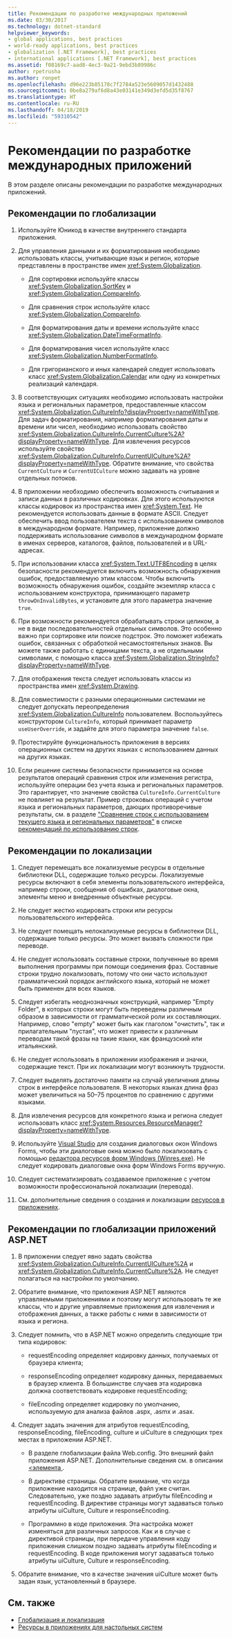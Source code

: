 ```yaml
---
title: Рекомендации по разработке международных приложений
ms.date: 03/30/2017
ms.technology: dotnet-standard
helpviewer_keywords:
- global applications, best practices
- world-ready applications, best practices
- globalization [.NET Framework], best practices
- international applications [.NET Framework], best practices
ms.assetid: f08169c7-aad8-4ec3-9a21-9ebd3b89986c
author: rpetrusha
ms.author: ronpet
ms.openlocfilehash: d96e223b85178c7f2784a523e5609057d1432488
ms.sourcegitcommit: 0be8a279af6d8a43e03141e349d3efd5d35f8767
ms.translationtype: HT
ms.contentlocale: ru-RU
ms.lasthandoff: 04/18/2019
ms.locfileid: "59310542"
---
```

# <a name="best-practices-for-developing-world-ready-applications"></a>Рекомендации по разработке международных приложений

В этом разделе описаны рекомендации по разработке международных приложений.

## <a name="globalization-best-practices"></a>Рекомендации по глобализации

1. Используйте Юникод в качестве внутреннего стандарта приложения.

2. Для управления данными и их форматирования необходимо использовать классы, учитывающие язык и регион, которые представлены в пространстве имен <xref:System.Globalization>.

    - Для сортировки используйте классы <xref:System.Globalization.SortKey> и <xref:System.Globalization.CompareInfo>.

    - Для сравнения строк используйте класс <xref:System.Globalization.CompareInfo>.

    - Для форматирования даты и времени используйте класс <xref:System.Globalization.DateTimeFormatInfo>.

    - Для форматирования чисел используйте класс <xref:System.Globalization.NumberFormatInfo>.

    - Для григорианского и иных календарей следует использовать класс <xref:System.Globalization.Calendar> или одну из конкретных реализаций календаря.

3. В соответствующих ситуациях необходимо использовать настройки языка и региональных параметров, предоставленные классом <xref:System.Globalization.CultureInfo?displayProperty=nameWithType>. Для задач форматирования, например форматирования даты и времени или чисел, необходимо использовать свойство <xref:System.Globalization.CultureInfo.CurrentCulture%2A?displayProperty=nameWithType>. Для извлечения ресурсов используйте свойство <xref:System.Globalization.CultureInfo.CurrentUICulture%2A?displayProperty=nameWithType>. Обратите внимание, что свойства `CurrentCulture` и `CurrentUICulture` можно задавать на уровне отдельных потоков.

4. В приложении необходимо обеспечить возможность считывания и записи данных в различных кодировках. Для этого используются классы кодировок из пространства имен <xref:System.Text>. Не рекомендуется использовать данные в формате ASCII. Следует обеспечить ввод пользователем текста с использованием символов в международном формате. Например, приложение должно поддерживать использование символов в международном формате в именах серверов, каталогов, файлов, пользователей и в URL-адресах.

5. При использовании класса <xref:System.Text.UTF8Encoding> в целях безопасности рекомендуется включить возможность обнаружения ошибок, предоставляемую этим классом. Чтобы включить возможность обнаружения ошибок, создайте экземпляр класса с использованием конструктора, принимающего параметр `throwOnInvalidBytes`, и установите для этого параметра значение `true`.

6. При возможности рекомендуется обрабатывать строки целиком, а не в виде последовательностей отдельных символов. Это особенно важно при сортировке или поиске подстрок. Это поможет избежать ошибок, связанных с обработкой несамостоятельных знаков. Вы можете также работать с единицами текста, а не отдельными символами, с помощью класса <xref:System.Globalization.StringInfo?displayProperty=nameWithType>.

7. Для отображения текста следует использовать классы из пространства имен <xref:System.Drawing>.

8. Для совместимости с разными операционными системами не следует допускать переопределения <xref:System.Globalization.CultureInfo> пользователем. Воспользуйтесь конструктором `CultureInfo`, который принимает параметр `useUserOverride`, и задайте для этого параметра значение `false`.

9. Протестируйте функциональность приложения в версиях операционных систем на других языках с использованием данных на других языках.

10. Если решение системы безопасности принимается на основе результатов операций сравнения строк или изменения регистра, используйте операции без учета языка и региональных параметров. Это гарантирует, что значение свойства `CultureInfo.CurrentCulture` не повлияет на результат. Пример строковых операций с учетом языка и региональных параметров, дающих противоречивые результаты, см. в разделе ["Сравнение строк с использованием текущего языка и региональных параметров"](../../../docs/standard/base-types/best-practices-strings.md#string-comparisons-that-use-the-current-culture) в списке [рекомендаций по использованию строк](../../../docs/standard/base-types/best-practices-strings.md).

## <a name="localization-best-practices"></a>Рекомендации по локализации

1. Следует перемещать все локализуемые ресурсы в отдельные библиотеки DLL, содержащие только ресурсы. Локализуемые ресурсы включают в себя элементы пользовательского интерфейса, например строки, сообщения об ошибках, диалоговые окна, элементы меню и внедренные объектные ресурсы.

2. Не следует жестко кодировать строки или ресурсы пользовательского интерфейса.

3. Не следует помещать нелокализуемые ресурсы в библиотеки DLL, содержащие только ресурсы. Это может вызвать сложности при переводе.

4. Не следует использовать составные строки, полученные во время выполнения программы при помощи соединения фраз. Составные строки трудно локализовать, потому что они часто используют грамматический порядок английского языка, который не может быть применен для всех языков.

5. Следует избегать неоднозначных конструкций, например "Empty Folder", в которых строки могут быть переведены различным образом в зависимости от грамматической роли их составляющих. Например, слово "empty" может быть как глаголом "очистить", так и прилагательным "пустая", что может привести к различным переводам такой фразы на такие языки, как французский или итальянский.

6. Не следует использовать в приложении изображения и значки, содержащие текст. При их локализации могут возникнуть трудности.

7. Следует выделять достаточно памяти на случай увеличения длины строк в интерфейсе пользователя. В некоторых языках длина фраз может увеличиться на 50–75 процентов по сравнению с другими языками.

8. Для извлечения ресурсов для конкретного языка и региона следует использовать класс <xref:System.Resources.ResourceManager?displayProperty=nameWithType>.

9. Используйте [Visual Studio](https://visualstudio.microsoft.com/vs/?utm_medium=microsoft&utm_source=docs.microsoft.com&utm_campaign=inline+link) для создания диалоговых окон Windows Forms, чтобы эти диалоговые окна можно было локализовать с помощью [редактора ресурсов форм Windows (Winres.exe)](../../../docs/framework/tools/winres-exe-windows-forms-resource-editor.md). Не следует кодировать диалоговые окна форм Windows Forms вручную.

10. Следует систематизировать создаваемое приложение с учетом возможности профессиональной локализации (перевода).

11. См. дополнительные сведения о создания и локализации [ресурсов в приложениях](../../../docs/framework/resources/index.md).

## <a name="globalization-best-practices-for-aspnet-applications"></a>Рекомендации по глобализации приложений ASP.NET

1. В приложении следует явно задать свойства <xref:System.Globalization.CultureInfo.CurrentUICulture%2A> и <xref:System.Globalization.CultureInfo.CurrentCulture%2A>. Не следует полагаться на настройки по умолчанию.

2. Обратите внимание, что приложения ASP.NET являются управляемыми приложениями и поэтому могут использовать те же классы, что и другие управляемые приложения для извлечения и отображения данных, а также работы с ними в зависимости от языка и региона.

3. Следует помнить, что в ASP.NET можно определить следующие три типа кодировок:

    - requestEncoding определяет кодировку данных, получаемых от браузера клиента;

    - responseEncoding определяет кодировку данных, передаваемых в браузер клиента. В большинстве случаев эта кодировка должна соответствовать кодировке requestEncoding;

    - fileEncoding определяет кодировку по умолчанию, используемую для анализа файлов .aspx, .asmx и .asax.

4. Следует задать значения для атрибутов requestEncoding, responseEncoding, fileEncoding, culture и uiCulture в следующих трех местах в приложении ASP.NET.

    - В разделе глобализации файла Web.config. Это внешний файл приложения ASP.NET. Дополнительные сведения см. в описании [\<элемента <globalization>](https://docs.microsoft.com/previous-versions/dotnet/netframework-4.0/hy4kkhe0(v=vs.100)).

    - В директиве страницы. Обратите внимание, что когда приложение находится на странице, файл уже считан. Следовательно, уже поздно задавать атрибуты fileEncoding и requestEncoding. В директиве страницы могут задаваться только атрибуты uiCulture, Culture и responseEncoding.

    - Программно в коде приложения. Эта настройка может изменяться для различных запросов. Как и в случае с директивой страницы, при передаче управления коду приложения слишком поздно задавать атрибуты fileEncoding и requestEncoding. В коде приложения могут задаваться только атрибуты uiCulture, Culture и responseEncoding.

5. Обратите внимание, что в качестве значения uiCulture может быть задан язык, установленный в браузере.

## <a name="see-also"></a>См. также

- [Глобализация и локализация](../../../docs/standard/globalization-localization/index.md)
- [Ресурсы в приложениях для настольных систем](../../../docs/framework/resources/index.md)
